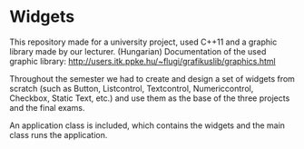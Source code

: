 # Widgets
This repository made for a university project, used C++11 and a graphic library made by our lecturer.
(Hungarian) Documentation of the used graphic library: http://users.itk.ppke.hu/~flugi/grafikuslib/graphics.html

Throughout the semester we had to create and design a set of widgets from scratch (such as Button, Listcontrol, Textcontrol, Numericcontrol, Checkbox, Static Text, etc.) and use them as the base of the three projects and the final exams.

An application class is included, which contains the widgets and the main class runs the application.
